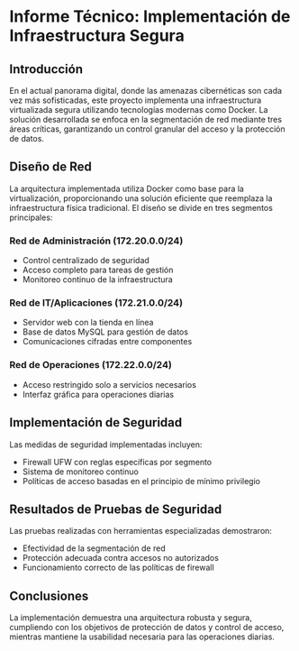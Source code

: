 # Informe Técnico: Implementación de Infraestructura Segura

## Introducción
En el actual panorama digital, donde las amenazas cibernéticas son cada vez más sofisticadas, este proyecto implementa una infraestructura virtualizada segura utilizando tecnologías modernas como Docker. La solución desarrollada se enfoca en la segmentación de red mediante tres áreas críticas, garantizando un control granular del acceso y la protección de datos.

## Diseño de Red
La arquitectura implementada utiliza Docker como base para la virtualización, proporcionando una solución eficiente que reemplaza la infraestructura física tradicional. El diseño se divide en tres segmentos principales:

### Red de Administración (172.20.0.0/24)
- Control centralizado de seguridad
- Acceso completo para tareas de gestión
- Monitoreo continuo de la infraestructura

### Red de IT/Aplicaciones (172.21.0.0/24)
- Servidor web con la tienda en línea
- Base de datos MySQL para gestión de datos
- Comunicaciones cifradas entre componentes

### Red de Operaciones (172.22.0.0/24)
- Acceso restringido solo a servicios necesarios
- Interfaz gráfica para operaciones diarias

## Implementación de Seguridad
Las medidas de seguridad implementadas incluyen:
- Firewall UFW con reglas específicas por segmento
- Sistema de monitoreo continuo
- Políticas de acceso basadas en el principio de mínimo privilegio

## Resultados de Pruebas de Seguridad
Las pruebas realizadas con herramientas especializadas demostraron:
- Efectividad de la segmentación de red
- Protección adecuada contra accesos no autorizados
- Funcionamiento correcto de las políticas de firewall

## Conclusiones
La implementación demuestra una arquitectura robusta y segura, cumpliendo con los objetivos de protección de datos y control de acceso, mientras mantiene la usabilidad necesaria para las operaciones diarias.
